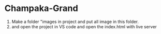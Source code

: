 # Champaka-Grand
1. Make a folder "images in project and put all image in this folder.
2. and open the project in VS code and open the index.html with live server
